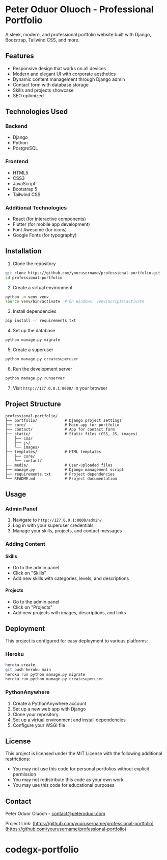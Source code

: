 
# Peter Oduor Oluoch - Professional Portfolio

A sleek, modern, and professional portfolio website built with Django, Bootstrap, Tailwind CSS, and more.

## Features

- Responsive design that works on all devices
- Modern and elegant UI with corporate aesthetics
- Dynamic content management through Django admin
- Contact form with database storage
- Skills and projects showcase
- SEO optimized

## Technologies Used

### Backend
- Django
- Python
- PostgreSQL

### Frontend
- HTML5
- CSS3
- JavaScript
- Bootstrap 5
- Tailwind CSS

### Additional Technologies
- React (for interactive components)
- Flutter (for mobile app development)
- Font Awesome (for icons)
- Google Fonts (for typography)

## Installation

1. Clone the repository
```bash
git clone https://github.com/yourusername/professional-portfolio.git
cd professional-portfolio
```

2. Create a virtual environment
```bash
python -m venv venv
source venv/bin/activate  # On Windows: venv\Scripts\activate
```

3. Install dependencies
```bash
pip install -r requirements.txt
```

4. Set up the database
```bash
python manage.py migrate
```

5. Create a superuser
```bash
python manage.py createsuperuser
```

6. Run the development server
```bash
python manage.py runserver
```

7. Visit `http://127.0.0.1:8000/` in your browser

## Project Structure

```
professional-portfolio/
├── portfolio/            # Django project settings
├── core/                 # Main app for portfolio
├── contact/              # App for contact form
├── static/               # Static files (CSS, JS, images)
│   ├── css/
│   ├── js/
│   └── images/
├── templates/            # HTML templates
│   ├── core/
│   └── contact/
├── media/                # User-uploaded files
├── manage.py             # Django management script
├── requirements.txt      # Project dependencies
└── README.md             # Project documentation
```

## Usage

### Admin Panel

1. Navigate to `http://127.0.0.1:8000/admin/`
2. Log in with your superuser credentials
3. Manage your skills, projects, and contact messages

### Adding Content

#### Skills
- Go to the admin panel
- Click on "Skills"
- Add new skills with categories, levels, and descriptions

#### Projects
- Go to the admin panel
- Click on "Projects"
- Add new projects with images, descriptions, and links

## Deployment

This project is configured for easy deployment to various platforms:

### Heroku
```bash
heroku create
git push heroku main
heroku run python manage.py migrate
heroku run python manage.py createsuperuser
```

### PythonAnywhere
1. Create a PythonAnywhere account
2. Set up a new web app with Django
3. Clone your repository
4. Set up a virtual environment and install dependencies
5. Configure your WSGI file

## License

This project is licensed under the MIT License with the following additional restrictions:

- You may not use this code for personal portfolios without explicit permission
- You may not redistribute this code as your own work
- You may use this code for educational purposes

## Contact

Peter Oduor Oluoch - contact@peteroduor.com

Project Link: [https://github.com/yourusername/professional-portfolio](https://github.com/yourusername/professional-portfolio)

# codegx-portfolio

